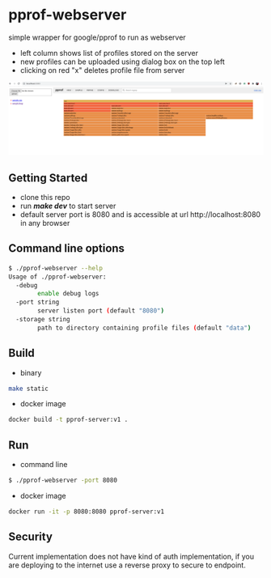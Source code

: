 # pprof-webserver
simple wrapper for google/pprof to run as webserver 

- left column shows list of profiles stored on the server 
- new profiles can be uploaded using dialog box on the top left 
- clicking on red "x" deletes profile file from server

![Screenshot](Screenshot.png?raw=true)

## Getting Started
- clone this repo 
- run *__make dev__* to start server
- default server port is 8080 and is accessible at url http://localhost:8080 in any browser

## Command line options
```bash
$ ./pprof-webserver --help
Usage of ./pprof-webserver:
  -debug
    	enable debug logs
  -port string
    	server listen port (default "8080")
  -storage string
    	path to directory containing profile files (default "data")
```

## Build
- binary 
```bash
make static
```
- docker image
```bash
docker build -t pprof-server:v1 .
```

## Run
- command line
```bash
$ ./pprof-webserver -port 8080
```
- docker image
```bash
docker run -it -p 8080:8080 pprof-server:v1
```

## Security 
Current implementation does not have kind of auth implementation, if you are deploying to the internet use a reverse proxy to secure to endpoint.